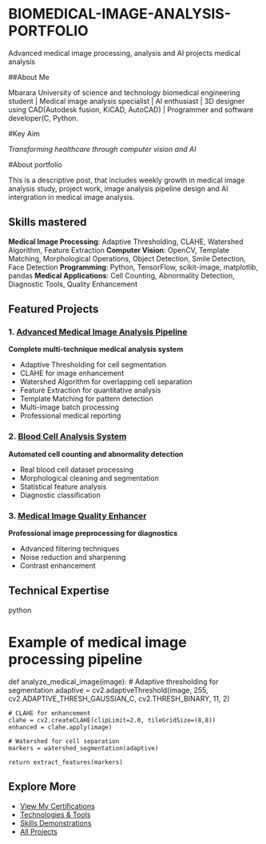 # BIOMEDICAL-IMAGE-ANALYSIS-PORTFOLIO
Advanced medical image processing, analysis and AI projects medical analysis

##About Me

Mbarara University of science and technology biomedical engineering student | Medical image analysis specialist | AI enthusiast | 3D designer using CAD(Autodesk fusion, KiCAD, AutoCAD) | Programmer and software developer(C, Python.

 #Key Aim

*Transforming healthcare through computer vision and AI*

#About portfolio

This is a descriptive post, that includes weekly growth in medical image analysis study, project work, image analysis pipeline design and AI intergration in medical image analysis.

 ## Skills mastered
**Medical Image Processing**: Adaptive Thresholding, CLAHE, Watershed Algorithm, Feature Extraction
 **Computer Vision**: OpenCV, Template Matching, Morphological Operations, Object Detection, Smile Detection, Face Detection
 **Programming**: Python, TensorFlow, scikit-image, matplotlib, pandas
 **Medical Applications**: Cell Counting, Abnormality Detection, Diagnostic Tools, Quality Enhancement

 ## Featured Projects
 ### 1. [Advanced Medical Image Analysis Pipeline](projects/01_medical_image_analysis_pipeline/)
**Complete multi-technique medical analysis system**
  -  Adaptive Thresholding for cell segmentation
  -  CLAHE for image enhancement
  -  Watershed Algorithm for overlapping cell separation
  -  Feature Extraction for quantitative analysis
  -  Template Matching for pattern detection
  -  Multi-image batch processing
  -  Professional medical reporting

### 2. [Blood Cell Analysis System](projects/02_blood_cell_analyzer/)
**Automated cell counting and abnormality detection**
  - Real blood cell dataset processing
  - Morphological cleaning and segmentation
  - Statistical feature analysis
  - Diagnostic classification

### 3. [Medical Image Quality Enhancer](projects/03_image_enhancement_tool/)
**Professional image preprocessing for diagnostics**
  - Advanced filtering techniques
  - Noise reduction and sharpening
  - Contrast enhancement

## Technical Expertise
 python
# Example of medical image processing pipeline
def analyze_medical_image(image):
    # Adaptive thresholding for segmentation
    adaptive = cv2.adaptiveThreshold(image, 255, cv2.ADAPTIVE_THRESH_GAUSSIAN_C, cv2.THRESH_BINARY, 11, 2)
    
    # CLAHE for enhancement
    clahe = cv2.createCLAHE(clipLimit=2.0, tileGridSize=(8,8))
    enhanced = clahe.apply(image)
    
    # Watershed for cell separation
    markers = watershed_segmentation(adaptive)
    
    return extract_features(markers)

##  Explore More
- [ View My Certifications](certifications/README.md)
- [ Technologies & Tools](technologies/README.md)
- [ Skills Demonstrations](skills/README.md)
- [ All Projects](projects/README.md)
